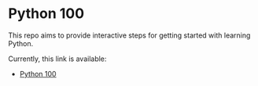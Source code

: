 # Python 100


This repo aims to provide interactive steps for getting started with learning Python.

Currently, this link is available:

- [Python 100](https://python100-six.vercel.app/) 



